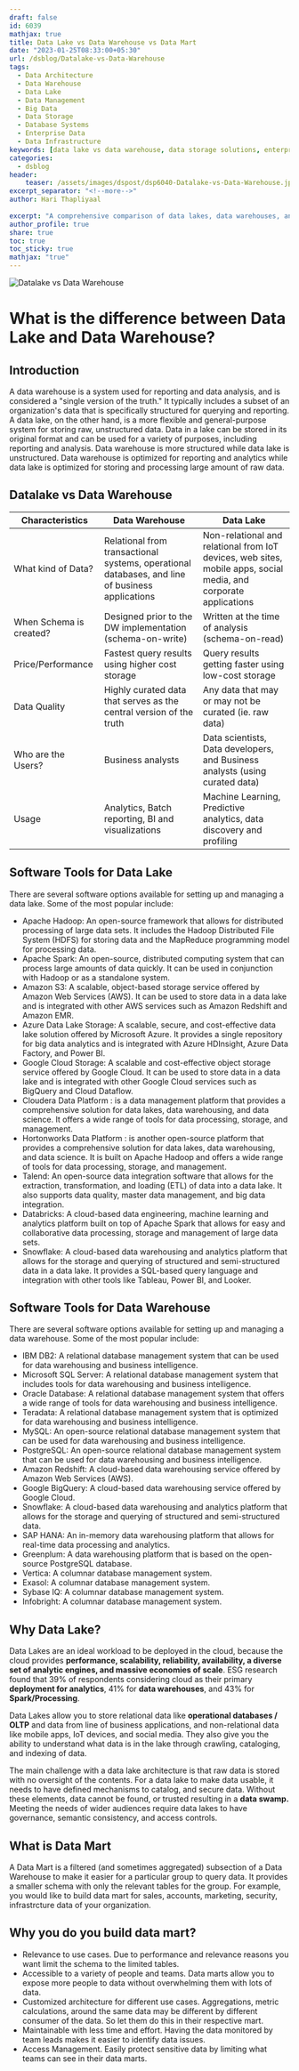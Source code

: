 ```yaml
---   
draft: false
id: 6039   
mathjax: true   
title: Data Lake vs Data Warehouse vs Data Mart  
date: "2023-01-25T08:33:00+05:30"   
url: /dsblog/Datalake-vs-Data-Warehouse   
tags:
  - Data Architecture
  - Data Warehouse
  - Data Lake
  - Data Management
  - Big Data
  - Data Storage
  - Database Systems
  - Enterprise Data
  - Data Infrastructure
keywords: [data lake vs data warehouse, data storage solutions, enterprise data management, data architecture comparison, data infrastructure, big data storage, data mart implementation, data organization strategies, database systems]
categories:
  - dsblog  
header:   
    teaser: /assets/images/dspost/dsp6040-Datalake-vs-Data-Warehouse.jpg   
excerpt_separator: "<!--more-->"   
author: Hari Thapliyaal   
 
excerpt: "A comprehensive comparison of data lakes, data warehouses, and data marts, exploring their key differences, use cases, and benefits. Learn about modern data storage architectures and how to choose the right solution for your organization's data management needs."
author_profile: true   
share: true   
toc: true   
toc_sticky: true 
mathjax: "true"
---   
```

   
![Datalake vs Data Warehouse](/assets/images/dspost/dsp6040-Datalake-vs-Data-Warehouse.jpg)   
   
# What is the difference between Data Lake and Data Warehouse?   

## Introduction   
A data warehouse is a system used for reporting and data analysis, and is considered a "single version of the truth." It typically includes a subset of an organization's data that is specifically structured for querying and reporting. A data lake, on the other hand, is a more flexible and general-purpose system for storing raw, unstructured data. Data in a lake can be stored in its original format and can be used for a variety of purposes, including reporting and analysis. Data warehouse is more structured while data lake is unstructured. Data warehouse is optimized for reporting and analytics while data lake is optimized for storing and processing large amount of raw data.

## Datalake vs Data Warehouse

Characteristics | Data Warehouse | Data Lake
--- | --- | ---
What kind of Data? | Relational from transactional systems, operational databases, and line of business applications | Non-relational and relational from IoT devices, web sites, mobile apps, social media, and corporate applications
When Schema is created? | Designed prior to the DW implementation (schema-on-write) | Written at the time of analysis (schema-on-read)
Price/Performance | Fastest query results using higher cost storage | Query results getting faster using low-cost storage
Data Quality | Highly curated data that serves as the central version of the truth | Any data that may or may not be curated (ie. raw data)
Who are the Users? | Business analysts | Data scientists, Data developers, and Business analysts (using curated data)
Usage | Analytics, Batch reporting, BI and visualizations | Machine Learning, Predictive analytics, data discovery and profiling

## Software Tools for Data Lake

There are several software options available for setting up and managing a data lake. Some of the most popular include:

- Apache Hadoop: An open-source framework that allows for distributed processing of large data sets. It includes the Hadoop Distributed File System (HDFS) for storing data and the MapReduce programming model for processing data.
- Apache Spark: An open-source, distributed computing system that can process large amounts of data quickly. It can be used in conjunction with Hadoop or as a standalone system.
- Amazon S3: A scalable, object-based storage service offered by Amazon Web Services (AWS). It can be used to store data in a data lake and is integrated with other AWS services such as Amazon Redshift and Amazon EMR.
- Azure Data Lake Storage: A scalable, secure, and cost-effective data lake solution offered by Microsoft Azure. It provides a single repository for big data analytics and is integrated with Azure HDInsight, Azure Data Factory, and Power BI.
- Google Cloud Storage: A scalable and cost-effective object storage service offered by Google Cloud. It can be used to store data in a data lake and is integrated with other Google Cloud services such as BigQuery and Cloud Dataflow.
- Cloudera Data Platform : is a data management platform that provides a comprehensive solution for data lakes, data warehousing, and data science. It offers a wide range of tools for data processing, storage, and management.
- Hortonworks Data Platform : is another open-source platform that provides a comprehensive solution for data lakes, data warehousing, and data science. It is built on Apache Hadoop and offers a wide range of tools for data processing, storage, and management.
- Talend: An open-source data integration software that allows for the extraction, transformation, and loading (ETL) of data into a data lake. It also supports data quality, master data management, and big data integration.
- Databricks: A cloud-based data engineering, machine learning and analytics platform built on top of Apache Spark that allows for easy and collaborative data processing, storage and management of large data sets.
- Snowflake: A cloud-based data warehousing and analytics platform that allows for the storage and querying of structured and semi-structured data in a data lake. It provides a SQL-based query language and integration with other tools like Tableau, Power BI, and Looker.

## Software Tools for Data Warehouse
There are several software options available for setting up and managing a data warehouse. Some of the most popular include:

- IBM DB2: A relational database management system that can be used for data warehousing and business intelligence.
- Microsoft SQL Server: A relational database management system that includes tools for data warehousing and business intelligence.
- Oracle Database: A relational database management system that offers a wide range of tools for data warehousing and business intelligence.
- Teradata: A relational database management system that is optimized for data warehousing and business intelligence.
- MySQL: An open-source relational database management system that can be used for data warehousing and business intelligence.
- PostgreSQL: An open-source relational database management system that can be used for data warehousing and business intelligence.
- Amazon Redshift: A cloud-based data warehousing service offered by Amazon Web Services (AWS).
- Google BigQuery: A cloud-based data warehousing service offered by Google Cloud.
- Snowflake: A cloud-based data warehousing and analytics platform that allows for the storage and querying of structured and semi-structured data.
- SAP HANA: An in-memory data warehousing platform that allows for real-time data processing and analytics.
- Greenplum: A data warehousing platform that is based on the open-source PostgreSQL database.
- Vertica: A columnar database management system.
- Exasol: A columnar database management system.
- Sybase IQ: A columnar database management system.
- Infobright: A columnar database management system.

## Why Data Lake?
Data Lakes are an ideal workload to be deployed in the cloud, because the cloud provides **performance, scalability, reliability, availability, a diverse set of analytic engines, and massive economies of scale**. ESG research found that 39% of respondents considering cloud as their primary **deployment for analytics**, 41% for **data warehouses**, and 43% for **Spark/Processing**. 

Data Lakes allow you to store relational data like **operational databases / OLTP** and data from line of business applications, and non-relational data like mobile apps, IoT devices, and social media. They also give you the ability to understand what data is in the lake through crawling, cataloging, and indexing of data.

The main challenge with a data lake architecture is that raw data is stored with no oversight of the contents. For a data lake to make data usable, it needs to have defined mechanisms to catalog, and secure data. Without these elements, data cannot be found, or trusted resulting in a **data swamp.** Meeting the needs of wider audiences require data lakes to have governance, semantic consistency, and access controls.

## What is Data Mart
A Data Mart is a filtered (and sometimes aggregated) subsection of a Data Warehouse to make it easier for a particular group to query data. It provides a smaller schema with only the relevant tables for the group. For example, you would like to build data mart for sales, accounts, marketing, security, infrastrcture data of your organization.

## Why you do you build data mart?
- Relevance to use cases. Due to performance and relevance reasons you want limit the schema to the limited tables.
- Accessible to a variety of people and teams. Data marts allow you to expose more people to data without overwhelming them with lots of data.
- Customized architecture for different use cases. Aggregations, metric calculations, around the same data may be different by different consumer of the data. So let them do this in their respective mart.
- Maintainable with less time and effort. Having the data monitored by team leads makes it easier to identify data issues.
- Access Management. Easily protect sensitive data by limiting what teams can see in their data marts.